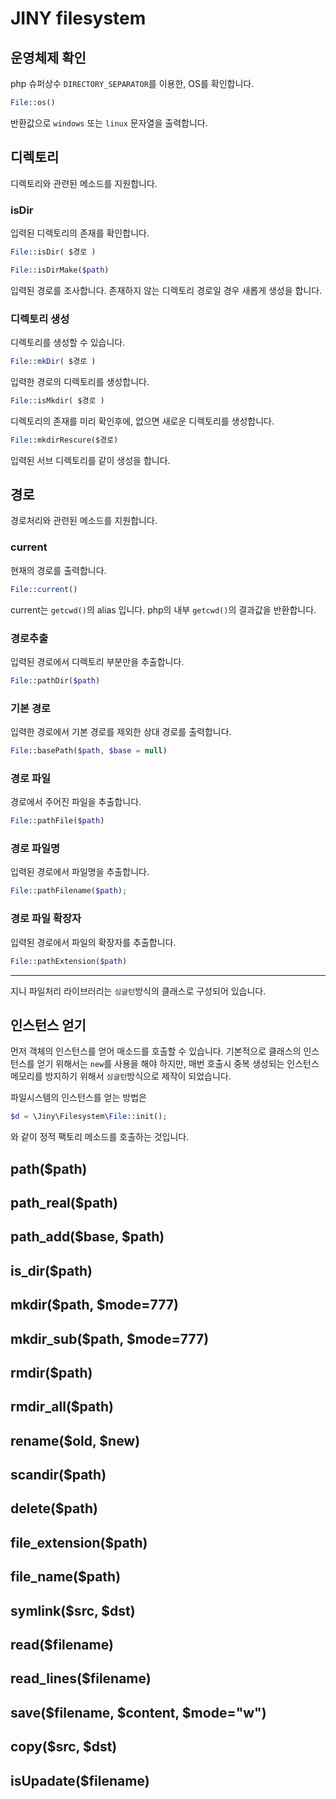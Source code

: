 # JINY filesystem



## 운영체제 확인
php 슈퍼상수 `DIRECTORY_SEPARATOR`를 이용한, OS를 확인합니다.

```php
File::os()
```
반환값으로 `windows` 또는 `linux` 문자열을 출력합니다.

## 디렉토리
디렉토리와 관련된 메소드를 지원합니다.

### isDir
입력된 디렉토리의 존재를 확인합니다.

```php
File::isDir( $경로 )
```

```php
File::isDirMake($path)
```
입력된 경로를 조사합니다. 존재하지 않는 디렉토리 경로일 경우 새롭게 생성을 합니다.


### 디렉토리 생성
디렉토리를 생성할 수 있습니다.

```php
File::mkDir( $경로 )
```
입력한 경로의 디렉토리를 생성합니다.

```php
File::isMkdir( $경로 )
```
디렉토리의 존재를 미리 확인후에, 없으면 새로운 디렉토리를 생성합니다.

```php
File::mkdirRescure($경로)
```
입력된 서브 디렉토리를 같이 생성을 합니다. 



## 경로
경로처리와 관련된 메소드를 지원합니다.

### current
현재의 경로를 출력합니다.

```php
File::current()
```
current는 `getcwd()`의 alias 입니다. php의 내부 `getcwd()`의 결과값을 반환합니다.


### 경로추출
입력된 경로에서 디렉토리 부분만을 추출합니다.
```php
File::pathDir($path)
```

### 기본 경로
입력한 경로에서 기본 경로를 제외한 상대 경로를 출력합니다.
```php
File::basePath($path, $base = null)
```

### 경로 파일
경로에서 주어진 파일을 추출합니다.
```php
File::pathFile($path)
```

### 경로 파일명
입력된 경로에서 파일명을 추출합니다.

```php
File::pathFilename($path);
```



### 경로 파일 확장자
입력된 경로에서 파일의 확장자를 추출합니다.

```php
File::pathExtension($path)
```


















---
지니 파일처리 라이브러리는 `싱글턴`방식의 클래스로 구성되어 있습니다.

## 인스턴스 얻기
먼저 객체의 인스턴스를 얻어 매소드를 호출할 수 있습니다. 기본적으로 클래스의 인스턴스를 얻기 위해서는 `new`를 사용을
해야 하지만, 매번 호출시 중복 생성되는 인스턴스 메모리를 방지하기 위해서 `싱글턴`방식으로 제작이 되었습니다.

파일시스템의 인스턴스를 얻는 방법은 
```php
$d = \Jiny\Filesystem\File::init();
```
와 같이 정적 팩토리 메소드를 호출하는 것입니다.




## path($path)

## path_real($path)


## path_add($base, $path)

## is_dir($path)

## mkdir($path, $mode=777)

## mkdir_sub($path, $mode=777)

## rmdir($path)

## rmdir_all($path)

## rename($old, $new)

## scandir($path)

## delete($path)

## file_extension($path)

## file_name($path)

## symlink($src, $dst)

## read($filename)

## read_lines($filename)


## save($filename, $content, $mode="w")


## copy($src, $dst)


## isUpadate($filename)

